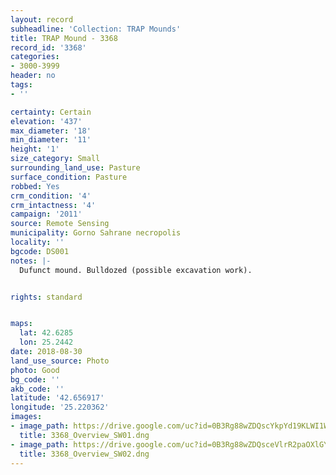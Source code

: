 ```yaml
---
layout: record
subheadline: 'Collection: TRAP Mounds'
title: TRAP Mound - 3368
record_id: '3368'
categories:
- 3000-3999
header: no
tags:
- ''

certainty: Certain
elevation: '437'
max_diameter: '18'
min_diameter: '11'
height: '1'
size_category: Small
surrounding_land_use: Pasture
surface_condition: Pasture
robbed: Yes
crm_condition: '4'
crm_intactness: '4'
campaign: '2011'
source: Remote Sensing
municipality: Gorno Sahrane necropolis
locality: ''
bgcode: DS001
notes: |-
  Dufunct mound. Bulldozed (possible excavation work).


rights: standard


maps:
  lat: 42.6285
  lon: 25.2442
date: 2018-08-30
land_use_source: Photo
photo: Good
bg_code: ''
akb_code: ''
latitude: '42.656917'
longitude: '25.220362'
images:
- image_path: https://drive.google.com/uc?id=0B3Rg88wZDQscYkpYd19KLWI1WmM
  title: 3368_Overview_SW01.dng
- image_path: https://drive.google.com/uc?id=0B3Rg88wZDQsceVlrR2paOXlGYnc
  title: 3368_Overview_SW02.dng
---
```

